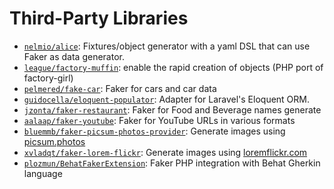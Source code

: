 # Third-Party Libraries

- [`nelmio/alice`](https://github.com/nelmio/alice): Fixtures/object generator with a yaml DSL that can use Faker as data generator.
- [`league/factory-muffin`](https://github.com/thephpleague/factory-muffin): enable the rapid creation of objects (PHP port of factory-girl)
- [`pelmered/fake-car`](https://github.com/pelmered/fake-car): Faker for cars and car data
- [`guidocella/eloquent-populator`](https://github.com/guidocella/eloquent-populator): Adapter for Laravel's Eloquent ORM.
- [`jzonta/faker-restaurant`](https://github.com/jzonta/FakerRestaurant): Faker for Food and Beverage names generate
- [`aalaap/faker-youtube`](https://github.com/aalaap/faker-youtube): Faker for YouTube URLs in various formats
- [`bluemmb/faker-picsum-photos-provider`](https://github.com/bluemmb/Faker-PicsumPhotos): Generate images using [picsum.photos](http://picsum.photos/)
- [`xvladqt/faker-lorem-flickr`](https://github.com/xvladxtremal/Faker-LoremFlickr): Generate images using [loremflickr.com](http://loremflickr.com/)
- [`plozmun/BehatFakerExtension`](https://github.com/plozmun/BehatFakerExtension): Faker PHP integration with Behat Gherkin language
